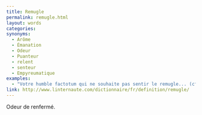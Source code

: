 ```yaml
---
title: Remugle
permalink: remugle.html
layout: words
categories:
synonyms:
  - Arôme
  - Émanation
  - Odeur
  - Puanteur
  - relent
  - senteur
  - Empyreumatique
examples:
  - "Votre humble factotum qui ne souhaite pas sentir le remugle... (cf. Correspondance)"
link: http://www.linternaute.com/dictionnaire/fr/definition/remugle/
---
```


Odeur de renfermé.

